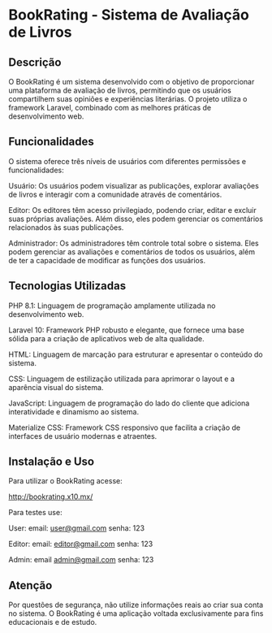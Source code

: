 <h1>BookRating - Sistema de Avaliação de Livros</h1>
<h2>Descrição</h2>
O BookRating é um sistema desenvolvido com o objetivo de proporcionar uma plataforma de avaliação de livros, permitindo que os usuários compartilhem suas opiniões e experiências literárias. O projeto utiliza o framework Laravel, combinado com as melhores práticas de desenvolvimento web.

<h2>Funcionalidades</h2>
O sistema oferece três níveis de usuários com diferentes permissões e funcionalidades:

Usuário: Os usuários podem visualizar as publicações, explorar avaliações de livros e interagir com a comunidade através de comentários.

Editor: Os editores têm acesso privilegiado, podendo criar, editar e excluir suas próprias avaliações. Além disso, eles podem gerenciar os comentários relacionados às suas publicações.

Administrador: Os administradores têm controle total sobre o sistema. Eles podem gerenciar as avaliações e comentários de todos os usuários, além de ter a capacidade de modificar as funções dos usuários.

<h2>Tecnologias Utilizadas</h2>
PHP 8.1: Linguagem de programação amplamente utilizada no desenvolvimento web.

Laravel 10: Framework PHP robusto e elegante, que fornece uma base sólida para a criação de aplicativos web de alta qualidade.

HTML: Linguagem de marcação para estruturar e apresentar o conteúdo do sistema.

CSS: Linguagem de estilização utilizada para aprimorar o layout e a aparência visual do sistema.

JavaScript: Linguagem de programação do lado do cliente que adiciona interatividade e dinamismo ao sistema.

Materialize CSS: Framework CSS responsivo que facilita a criação de interfaces de usuário modernas e atraentes.

<h2>Instalação e Uso</h2>
Para utilizar o BookRating acesse:

http://bookrating.x10.mx/


Para testes use:

User: email: user@gmail.com senha: 123

Editor: email: editor@gmail.com senha: 123

Admin: email admin@gmail.com senha: 123

<h2>Atenção</h2>
Por questões de segurança, não utilize informações reais ao criar sua conta no sistema. O BookRating é uma aplicação voltada exclusivamente para fins educacionais e de estudo.

